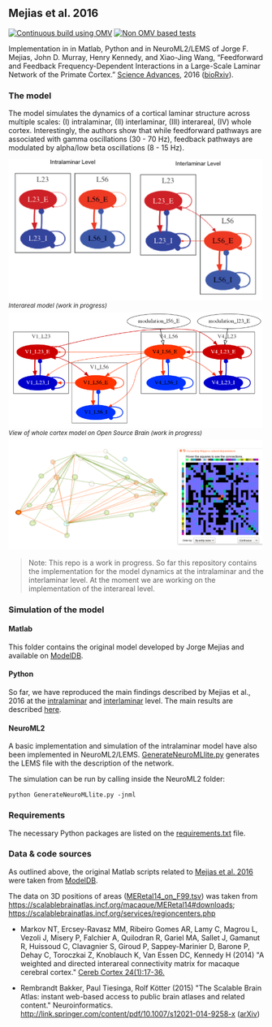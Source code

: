 ## Mejias et al. 2016

[![Continuous build using OMV](https://github.com/OpenSourceBrain/MejiasEtAl2016/actions/workflows/omv-ci.yml/badge.svg)](https://github.com/OpenSourceBrain/MejiasEtAl2016/actions/workflows/omv-ci.yml) [![Non OMV based tests](https://github.com/OpenSourceBrain/MejiasEtAl2016/actions/workflows/non-omv.yml/badge.svg)](https://github.com/OpenSourceBrain/MejiasEtAl2016/actions/workflows/non-omv.yml)

Implementation in in Matlab, Python and in NeuroML2/LEMS of Jorge F. Mejias, John D. Murray, Henry Kennedy, and Xiao-Jing Wang, “Feedforward and Feedback Frequency-Dependent Interactions in a Large-Scale Laminar Network of the Primate Cortex.” [Science Advances](http://advances.sciencemag.org/content/2/11/e1601335), 2016 ([bioRxiv](https://doi.org/10.1101/065854)).

### The model
The model simulates the dynamics of a cortical laminar structure across multiple scales: (I) intralaminar, (II) interlaminar, (III) interareal, (IV) whole cortex. Interestingly, the authors show that while feedforward pathways are associated with gamma oscillations (30 - 70 Hz), feedback pathways are modulated by alpha/low beta oscillations (8 - 15 Hz).

<img src="https://raw.githubusercontent.com/OpenSourceBrain/MejiasEtAl2016/master/NeuroML2/img/Mejias-2016.png" width="500px"/>
<sup><i>Interareal model (work in progress)</i></sup>
<img src="https://raw.githubusercontent.com/OpenSourceBrain/MejiasEtAl2016/master/NeuroML2/img/interareal.png" width="500px"/>
<sup><i>View of whole cortex model on Open Source Brain (work in progress)</i></sup>
<img src="https://raw.githubusercontent.com/OpenSourceBrain/MejiasEtAl2016/master/NeuroML2/img/OSB1.png" width="500px"/>

> Note: This repo is a work in progress. So far this repository contains the implementation for the model dynamics at the intralaminar and the interlaminar level. At the moment we are working on the implementation of the interareal level.

### Simulation of the model

#### Matlab
This folder contains the original model developed by Jorge Mejias and available on [ModelDB](https://senselab.med.yale.edu/ModelDB/showmodel.cshtml?model=249589&file=/Mejias2016/readme.html#tabs-2).

#### Python
So far, we have reproduced the main findings described by Mejias et al., 2016 at the [intralaminar](https://github.com/OpenSourceBrain/MejiasEtAl2016/blob/master/Python/intralaminar.py) and [interlaminar](https://github.com/OpenSourceBrain/MejiasEtAl2016/blob/master/Python/interlaminar.py) level. The main results are described [here](Python/README.md).

#### NeuroML2
A basic implementation and simulation of the intralaminar model have also been implemented in NeuroML2/LEMS. [GenerateNeuroMLlite.py](https://github.com/OpenSourceBrain/MejiasEtAl2016/blob/master/NeuroML2/GenerateNeuroMLlite.py) generates the LEMS file with the description of the network.

The simulation can be run by calling inside the NeuroML2 folder:

    python GenerateNeuroMLlite.py -jnml


### Requirements
The necessary Python packages are listed on the [requirements.txt](https://github.com/OpenSourceBrain/MejiasEtAl2016/blob/master/requirements.txt) file.


### Data & code sources

As outlined above, the original Matlab scripts related to [Mejias et al. 2016](http://advances.sciencemag.org/content/2/11/e1601335) were taken from [ModelDB](https://senselab.med.yale.edu/ModelDB/showmodel.cshtml?model=249589&file=/Mejias2016/readme.html#tabs-2).

The data on 3D positions of areas ([MERetal14_on_F99.tsv](NeuroML2/MERetal14_on_F99.tsv)) was taken from https://scalablebrainatlas.incf.org/macaque/MERetal14#downloads; https://scalablebrainatlas.incf.org/services/regioncenters.php

- Markov NT, Ercsey-Ravasz MM, Ribeiro Gomes AR, Lamy C, Magrou L, Vezoli J, Misery P, Falchier A, Quilodran R, Gariel MA, Sallet J, Gamanut R, Huissoud C, Clavagnier S, Giroud P, Sappey-Marinier D, Barone P, Dehay C, Toroczkai Z, Knoblauch K, Van Essen DC, Kennedy H (2014) "A weighted and directed interareal connectivity matrix for macaque cerebral cortex." [Cereb Cortex 24(1):17-36.](http://dx.doi.org/10.1093/cercor/bhs270)

- Rembrandt Bakker, Paul Tiesinga, Rolf Kötter (2015) "The Scalable Brain Atlas: instant web-based access to public brain atlases and related content." Neuroinformatics. http://link.springer.com/content/pdf/10.1007/s12021-014-9258-x ([arXiv](http://arxiv.org/abs/1312.6310)) 



